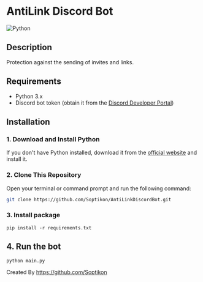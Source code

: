 # AntiLink Discord Bot

![Python](https://img.shields.io/badge/Python-3.x-blue.svg)


## Description
Protection against the sending of invites and links.

## Requirements
- Python 3.x
- Discord bot token (obtain it from the [Discord Developer Portal](https://discord.com/developers/applications))

## Installation

### 1. Download and Install Python
If you don't have Python installed, download it from the [official website](https://www.python.org/downloads/) and install it.

### 2. Clone This Repository
Open your terminal or command prompt and run the following command:
```bash
git clone https://github.com/Soptikon/AntiLinkDiscordBot.git
````

### 3. Install package
```
pip install -r requirements.txt
```

## 4. Run the bot
```
python main.py
```

Created By https://github.com/Soptikon
